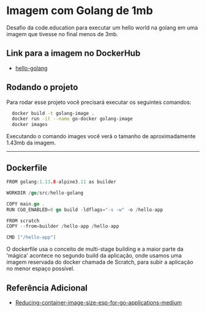 # Imagem com Golang de 1mb


Desafio da code.education para executar um hello world na golang em uma imagem que tivesse no final menos de 3mb.

## Link para a imagem no DockerHub

 - [hello-golang](https://hub.docker.com/repository/docker/joaomarangoni/hello-golang)


## Rodando o projeto

Para rodar esse projeto você precisará executar os seguintes comandos:

```bash
  docker build -t golang-image .
  docker run -it --name go-docker golang-image
  docker images
```

Executando o comando images você verá o tamanho de aproximadamente 1.43mb da imagem.

---

## Dockerfile

```go
FROM golang:1.13.8-alpine3.11 as builder

WORKDIR /go/src/hello-golang

COPY main.go .
RUN CGO_ENABLED=0 go build -ldflags="-s -w" -o /hello-app

FROM scratch
COPY --from=builder /hello-app /hello-app

CMD ["/hello-app"]
```

O dockerfile usa o conceito de multi-stage building e a maior parte da 'mágica' acontece no segundo build da aplicação, onde usamos uma imagem reservada do docker chamada de Scratch, para subir a aplicação no menor espaço possível.

## Referência Adicional
 - [Reducing-container-image-size-esp-for-go-applications-medium](https://medium.com/swlh/reducing-container-image-size-esp-for-go-applications-db7658e9063a)
